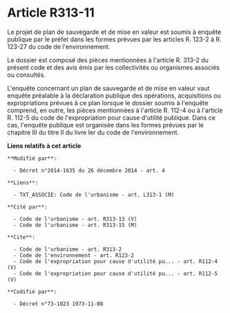# Article R313-11

Le projet de plan de sauvegarde et de mise en valeur est soumis à enquête publique par le préfet dans les formes prévues par
les articles R. 123-2 à R. 123-27 du code de l'environnement. 

Le dossier est composé des pièces mentionnées à l'article R. 313-2 du présent code et des avis émis par les collectivités ou
organismes associés ou consultés. 

L'enquête concernant un plan de sauvegarde et de mise en valeur vaut enquête préalable à la déclaration publique des
opérations, acquisitions ou expropriations prévues à ce plan lorsque le dossier soumis à l'enquête comprend, en outre, les
pièces mentionnées à l'article R. 112-4 ou à l'article R. 112-5 du code de l'expropriation pour cause d'utilité publique.
Dans ce cas, l'enquête publique est organisée dans les formes prévues par le chapitre III du titre II du livre Ier du code de
l'environnement.

**Liens relatifs à cet article**

	**Modifié par**:

	  - Décret n°2014-1635 du 26 décembre 2014 - art. 4

	**Liens**:

	  - TXT_ASSOCIE: Code de l'urbanisme - art. L313-1 (M)

	**Cité par**:

	  - Code de l'urbanisme - art. R313-13 (V)
	  - Code de l'urbanisme - art. R313-15 (M)

	**Cite**:

	  - Code de l'urbanisme - art. R313-2
	  - Code de l'environnement - art. R123-2
	  - Code de l'expropriation pour cause d'utilité pu... - art. R112-4 (V)
	  - Code de l'expropriation pour cause d'utilité pu... - art. R112-5 (V)

	**Codifié par**:

	  - Décret n°73-1023 1973-11-08
